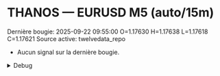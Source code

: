 # THANOS — EURUSD M5 (auto/15m)
Dernière bougie: 2025-09-22 09:55:00  O=1.17630  H=1.17638  L=1.17618  C=1.17621
Source active: twelvedata_repo

- Aucun signal sur la dernière bougie.

<details><summary>Debug</summary>

- TD_API_KEY manquant.

</details>